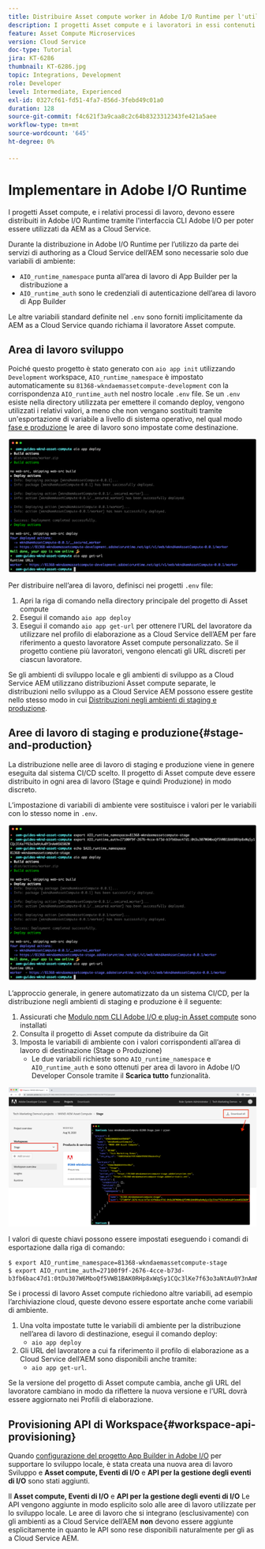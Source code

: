 ```yaml
---
title: Distribuire Asset compute worker in Adobe I/O Runtime per l'utilizzo con AEM as a Cloud Service
description: I progetti Asset compute e i lavoratori in essi contenuti devono essere distribuiti in Adobe I/O Runtime per poter essere utilizzati dagli as a Cloud Service AEM.
feature: Asset Compute Microservices
version: Cloud Service
doc-type: Tutorial
jira: KT-6286
thumbnail: KT-6286.jpg
topic: Integrations, Development
role: Developer
level: Intermediate, Experienced
exl-id: 0327cf61-fd51-4fa7-856d-3febd49c01a0
duration: 128
source-git-commit: f4c621f3a9caa8c2c64b8323312343fe421a5aee
workflow-type: tm+mt
source-wordcount: '645'
ht-degree: 0%

---
```


# Implementare in Adobe I/O Runtime

I progetti Asset compute, e i relativi processi di lavoro, devono essere distribuiti in Adobe I/O Runtime tramite l&#39;interfaccia CLI Adobe I/O per poter essere utilizzati da AEM as a Cloud Service.

Durante la distribuzione in Adobe I/O Runtime per l’utilizzo da parte dei servizi di authoring as a Cloud Service dell’AEM sono necessarie solo due variabili di ambiente:

+ `AIO_runtime_namespace` punta all’area di lavoro di App Builder per la distribuzione a
+ `AIO_runtime_auth` sono le credenziali di autenticazione dell’area di lavoro di App Builder

Le altre variabili standard definite nel `.env` sono forniti implicitamente da AEM as a Cloud Service quando richiama il lavoratore Asset compute.

## Area di lavoro sviluppo

Poiché questo progetto è stato generato con `aio app init` utilizzando `Development` workspace, `AIO_runtime_namespace` è impostato automaticamente su `81368-wkndaemassetcompute-development` con la corrispondenza `AIO_runtime_auth` nel nostro locale `.env` file.  Se un `.env` esiste nella directory utilizzata per emettere il comando deploy, vengono utilizzati i relativi valori, a meno che non vengano sostituiti tramite un&#39;esportazione di variabile a livello di sistema operativo, nel qual modo [fase e produzione](#stage-and-production) le aree di lavoro sono impostate come destinazione.

![distribuzione di app aio tramite variabili .env](./assets/runtime/development__aio.png)

Per distribuire nell’area di lavoro, definisci nei progetti `.env` file:

1. Apri la riga di comando nella directory principale del progetto di Asset compute
1. Esegui il comando `aio app deploy`
1. Esegui il comando `aio app get-url` per ottenere l’URL del lavoratore da utilizzare nel profilo di elaborazione as a Cloud Service dell’AEM per fare riferimento a questo lavoratore Asset compute personalizzato. Se il progetto contiene più lavoratori, vengono elencati gli URL discreti per ciascun lavoratore.

Se gli ambienti di sviluppo locale e gli ambienti di sviluppo as a Cloud Service AEM utilizzano distribuzioni Asset compute separate, le distribuzioni nello sviluppo as a Cloud Service AEM possono essere gestite nello stesso modo in cui [Distribuzioni negli ambienti di staging e produzione](#stage-and-production).

## Aree di lavoro di staging e produzione{#stage-and-production}

La distribuzione nelle aree di lavoro di staging e produzione viene in genere eseguita dal sistema CI/CD scelto. Il progetto di Asset compute deve essere distribuito in ogni area di lavoro (Stage e quindi Produzione) in modo discreto.

L’impostazione di variabili di ambiente vere sostituisce i valori per le variabili con lo stesso nome in `.env`.

![distribuzione di app aio tramite variabili di esportazione](./assets/runtime/stage__export-and-aio.png)

L’approccio generale, in genere automatizzato da un sistema CI/CD, per la distribuzione negli ambienti di staging e produzione è il seguente:

1. Assicurati che [Modulo npm CLI Adobe I/O e plug-in Asset compute](../set-up/development-environment.md#aio) sono installati
1. Consulta il progetto di Asset compute da distribuire da Git
1. Imposta le variabili di ambiente con i valori corrispondenti all’area di lavoro di destinazione (Stage o Produzione)
   + Le due variabili richieste sono `AIO_runtime_namespace` e `AIO_runtime_auth` e sono ottenuti per area di lavoro in Adobe I/O Developer Console tramite il __Scarica tutto__ funzionalità.

![Console Adobe Developer: spazio dei nomi e autenticazione di runtime AIO](./assets/runtime/stage-auth-namespace.png)

I valori di queste chiavi possono essere impostati eseguendo i comandi di esportazione dalla riga di comando:

```
$ export AIO_runtime_namespace=81368-wkndaemassetcompute-stage
$ export AIO_runtime_auth=27100f9f-2676-4cce-b73d-b3fb6bac47d1:0tDu307W6MboQf5VWB1BAK0RHp8xWqSy1CQc3lKe7f63o3aNtAu0Y3nAmN56502W
```

Se i processi di lavoro Asset compute richiedono altre variabili, ad esempio l’archiviazione cloud, queste devono essere esportate anche come variabili di ambiente.

1. Una volta impostate tutte le variabili di ambiente per la distribuzione nell’area di lavoro di destinazione, esegui il comando deploy:
   + `aio app deploy`
1. Gli URL del lavoratore a cui fa riferimento il profilo di elaborazione as a Cloud Service dell’AEM sono disponibili anche tramite:
   + `aio app get-url`.

Se la versione del progetto di Asset compute cambia, anche gli URL del lavoratore cambiano in modo da riflettere la nuova versione e l’URL dovrà essere aggiornato nei Profili di elaborazione.

## Provisioning API di Workspace{#workspace-api-provisioning}

Quando [configurazione del progetto App Builder in Adobe I/O](../set-up/app-builder.md) per supportare lo sviluppo locale, è stata creata una nuova area di lavoro Sviluppo e __Asset compute, Eventi di I/O__ e __API per la gestione degli eventi di I/O__ sono stati aggiunti.

Il __Asset compute, Eventi di I/O__ e __API per la gestione degli eventi di I/O__ Le API vengono aggiunte in modo esplicito solo alle aree di lavoro utilizzate per lo sviluppo locale. Le aree di lavoro che si integrano (esclusivamente) con gli ambienti as a Cloud Service dell’AEM __non__ devono essere aggiunte esplicitamente in quanto le API sono rese disponibili naturalmente per gli as a Cloud Service AEM.
